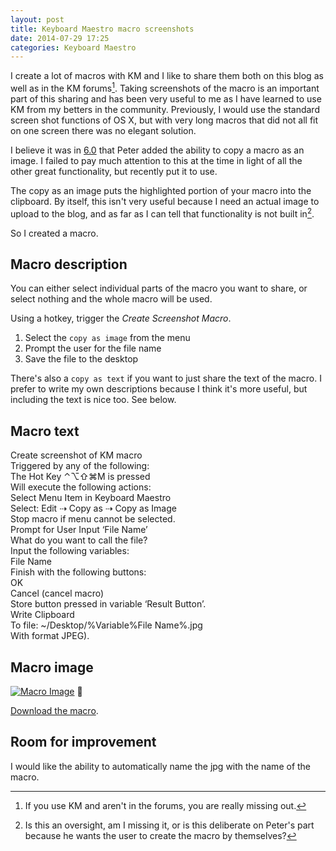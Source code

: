 ```yaml
---
layout: post
title: Keyboard Maestro macro screenshots
date: 2014-07-29 17:25  
categories: Keyboard Maestro
---
```

I create a lot of macros with KM and I like to share them both on this blog as well as in the KM forums[^140729172855]. Taking screenshots of the macro is an important part of this sharing and has been very useful to me as I have learned to use KM from my betters in the community. Previously, I would use the standard screen shot functions of OS X, but with very long macros that did not all fit on one screen there was no elegant solution.

I believe it was in [6.0](http://www.keyboardmaestro.com/documentation/6/keyboardmaestro.html) that Peter added the ability to copy a macro as an image. I failed to pay much attention to this at the time in light of all the other great functionality, but recently put it to use.

The copy as an image puts the highlighted portion of your macro into the clipboard. By itself, this isn't very useful because I need an actual image to upload to the blog, and as far as I can tell that functionality is not built in[^140729173600]. 

So I created a macro.

## Macro description

You can either select individual parts of the macro you want to share, or select nothing and the whole macro will be used.

Using a hotkey, trigger the _Create Screenshot Macro_.

1. Select the `copy as image` from the menu
2. Prompt the user for the file name
3. Save the file to the desktop

There's also a `copy as text` if you want to just share the text of the macro. I prefer to write my own descriptions because I think it's more useful, but including the text is nice too. See below.

## Macro text

Create screenshot of KM macro  
Triggered by any of the following:  
The Hot Key ⌃⌥⇧⌘M is pressed  
Will execute the following actions:  
Select Menu Item in Keyboard Maestro  
Select: Edit ⇢ Copy as ⇢ Copy as Image  
Stop macro if menu cannot be selected.  
Prompt for User Input ‘File Name’  
What do you want to call the file?  
Input the following variables:  
File Name  
Finish with the following buttons:  
OK  
Cancel (cancel macro)  
Store button pressed in variable ‘Result Button’.  
Write Clipboard  
To file: ~/Desktop/%Variable%File Name%.jpg  
With format JPEG).  

## Macro image

[![Macro Image](https://dl.dropboxusercontent.com/u/3950369/blog_images/Create%20KM%20screenshot%20image.jpg)](https://dl.dropboxusercontent.com/u/3950369/blog_images/Create%20KM%20screenshot%20image.jpg) 

[Download the macro](https://dl.dropboxusercontent.com/u/3950369/blog_images/Create%20screenshot%20of%20KM%20macro.kmmacros).

## Room for improvement

I would like the ability to automatically name the jpg with the name of the macro. 

[^140729172855]: If you use KM and aren't in the forums, you are really missing out.

[^140729173600]: Is this an oversight, am I missing it, or is this deliberate on Peter's part because he wants the user to create the macro by themselves?